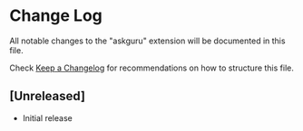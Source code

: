 # Change Log

All notable changes to the "askguru" extension will be documented in this file.

Check [Keep a Changelog](http://keepachangelog.com/) for recommendations on how to structure this file.

## [Unreleased]

- Initial release